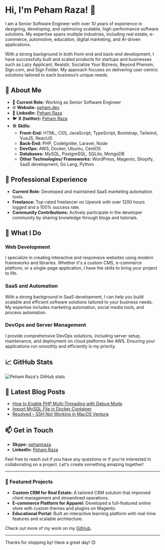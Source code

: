 # Hi, I'm Peham Raza! 👋

I am a Senior Software Engineer with over 10 years of experience in designing, developing, and optimizing scalable, high-performance software solutions. My expertise spans multiple industries, including real estate, e-commerce, automotive, education, digital marketing, and AI-driven applications.

With a strong background in both front-end and back-end development, I have successfully built and scaled products for startups and businesses such as Lazy Applicant, Realstir, Socialize Your Bizness, Beyond Phenom, Sign.com, and Sign Folder. My approach focuses on delivering user-centric solutions tailored to each business’s unique needs.

## 🌟 About Me

- 🔭 **Current Role:** Working as Senior Software Engineer
- 🌐 **Website:** [peham.dev](https://peham.dev)
- 💼 **LinkedIn:** [Peham Raza](https://www.linkedin.com/in/pehamraza/)
- 🐦 **X (twitter):** [Peham Raza](https://x.com/pehamraza/)
- 🛠️ **Skills:**
  - **Front-End:** HTML, CSS, JavaScript, TypeScript, Bootstrap, Tailwind, VueJS, ReactJS
  - **Back-End:** PHP, CodeIgniter, Laravel, Node
  - **DevOps:** AWS, Docker, Ubuntu, CentOS
  - **Databases:** MySQL, PostgreSQL, SQLite, MongoDB
  - **Other Technologies/ Frameworks:** WordPress, Magento, Shopify, SaaS development, Go Lang, Python

## 💼 Professional Experience

- **Current Role:** Developed and maintained SaaS marketing automation tools.
- **Freelance:** Top-rated freelancer on Upwork with over 1200 hours logged and a 100% success rate.
- **Community Contributions:** Actively participate in the developer community by sharing knowledge through blogs and tutorials.

## 🚀 What I Do

### Web Development
I specialize in creating interactive and responsive websites using modern frameworks and libraries. Whether it's a custom CMS, e-commerce platform, or a single-page application, I have the skills to bring your project to life.

### SaaS and Automation
With a strong background in SaaS development, I can help you build scalable and efficient software solutions tailored to your business needs. My expertise includes marketing automation, social media tools, and process automation.

### DevOps and Server Management
I provide comprehensive DevOps solutions, including server setup, maintenance, and deployment on cloud platforms like AWS. Ensuring your applications run smoothly and efficiently is my priority.

## 📈 GitHub Stats
![Peham Raza's GitHub stats](https://github-readme-streak-stats.herokuapp.com/?user=pehamraza&theme=vue-dark&hide_border=true)

## 📝 Latest Blog Posts

- [How to Enable PHP Multi-Threading with Debug Mode](https://peham.dev/how-to-enable-php-multi-threading-with-debug-mode/)
- [Import MySQL File in Docker Container](https://peham.dev/import-mysql-file-in-docker-container/)
- [Resolved – SSH Not Working in MacOS Ventura](https://peham.dev/resolved-ssh-not-working-in-macos-ventura/)

## 📫 Get in Touch

- **Skype:** [pehamraza](https://join.skype.com/invite/JbeUtHu4SMzJ)
- **LinkedIn:** [Peham Raza](https://www.linkedin.com/in/pehamraza/)

Feel free to reach out if you have any questions or if you're interested in collaborating on a project. Let's create something amazing together!

---

### 🎨 Featured Projects

- **Custom CRM for Real Estate:** A tailored CRM solution that improved client management and streamlined operations.
- **E-commerce Platform for Apparel:** Developed a full-featured online store with custom themes and plugins on Magento.
- **Educational Portal:** Built an interactive learning platform with real-time features and scalable architecture.

Check out more of my work on my [GitHub](https://github.com/pehamraza?tab=repositories).

---

Thanks for stopping by! Have a great day! 😊
